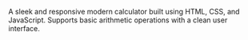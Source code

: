 A sleek and responsive modern calculator built using HTML, CSS, and JavaScript. Supports basic arithmetic operations with a clean user interface.
